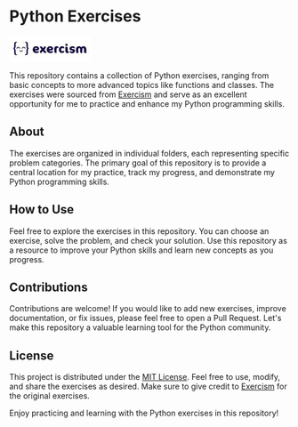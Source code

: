 # Python Exercises

![Exercism Logo](Exercism.jpg)

This repository contains a collection of Python exercises, ranging from basic concepts to more advanced topics like functions and classes. 
The exercises were sourced from [Exercism](https://exercism.org/tracks/python) and serve as an excellent opportunity for me to practice and enhance my Python programming skills.

## About

The exercises are organized in individual folders, each representing specific problem categories. The primary goal of this repository is to provide a central location for my practice, track my progress, and demonstrate my Python programming skills.

## How to Use

Feel free to explore the exercises in this repository. You can choose an exercise, solve the problem, and check your solution. Use this repository as a resource to improve your Python skills and learn new concepts as you progress.

## Contributions

Contributions are welcome! If you would like to add new exercises, improve documentation, or fix issues, please feel free to open a Pull Request. Let's make this repository a valuable learning tool for the Python community.

## License

This project is distributed under the [MIT License](LICENSE). Feel free to use, modify, and share the exercises as desired. Make sure to give credit to [Exercism](https://exercism.org/tracks/python) for the original exercises.

Enjoy practicing and learning with the Python exercises in this repository!
